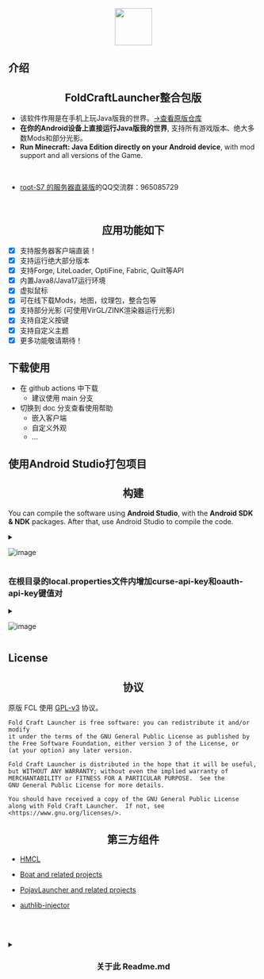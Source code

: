 
<div align="center">
    <img width="75" src="/FCL/src/main/res/drawable/img_app.png"></img>
</div>

## 介绍

<h2 align="center">FoldCraftLauncher整合包版</h2>

- 该软件作用是在手机上玩Java版我的世界。[→查看原版仓库](https://github.com/FCL-Team/FoldCraftLauncher)
- **在你的Android设备上直接运行Java版我的世界**, 支持所有游戏版本、绝大多数Mods和部分光影。
- **Run Minecraft: Java Edition directly on your Android device**, with mod support and all versions of the Game.
</br>

- [root-S7 的服务器直装版](https://github.com/root-S7/FoldCraftLauncher)的QQ交流群：965085729

</br>

<h2 align="center">应用功能如下</h2>

- [x] 支持服务器客户端直装！
- [x] 支持运行绝大部分版本
- [x] 支持Forge, LiteLoader, OptiFine, Fabric, Quilt等API
- [x] 内置Java8/Java17运行环境
- [x] 虚拟鼠标
- [x] 可在线下载Mods，地图，纹理包，整合包等
- [x] 支持部分光影 (可使用VirGL/ZINK渲染器运行光影)
- [x] 支持自定义按键
- [x] 支持自定义主题
- [x] 更多功能敬请期待！

## 下载使用

- 在 github actions 中下载
  - 建议使用 main 分支
- 切换到 doc 分支查看使用帮助
  - 嵌入客户端
  - 自定义外观
  - ...

## 使用Android Studio打包项目

<h2 align="center">构建</h2>

You can compile the software using **Android Studio**, with the **Android SDK & NDK** packages.
After that, use Android Studio to compile the code.

<details markdown='1'>
<summary>

![image](https://github.com/root-S7/FoldCraftLauncher/assets/110681414/5e92381e-c869-4694-a010-1a424e6bf504)

</summary>

* 图像来自 root-S7

</details>

### 在根目录的local.properties文件内增加curse-api-key和oauth-api-key键值对


<details markdown='1'>
<summary>

![image](https://github.com/root-S7/FoldCraftLauncher/assets/110681414/5740c883-8ec6-465f-8318-bd4ad57b30f9)

</summary>

* 图像来自 root-S7

</details>

## License

<h2 align="center">协议</h2>

原版 FCL 使用 [GPL-v3](https://www.gnu.org/licenses/gpl-3.0.html) 协议。
```
Fold Craft Launcher is free software: you can redistribute it and/or modify
it under the terms of the GNU General Public License as published by
the Free Software Foundation, either version 3 of the License, or
(at your option) any later version.

Fold Craft Launcher is distributed in the hope that it will be useful,
but WITHOUT ANY WARRANTY; without even the implied warranty of
MERCHANTABILITY or FITNESS FOR A PARTICULAR PURPOSE.  See the
GNU General Public License for more details.

You should have received a copy of the GNU General Public License
along with Fold Craft Launcher.  If not, see <https://www.gnu.org/licenses/>.
```

<h2 align="center">第三方组件</h2>

- [HMCL](https://github.com/HMCL-dev/HMCL)

- [Boat and related projects](https://github.com/AOF-Dev/Boat)

- [PojavLauncher and related projects](https://github.com/PojavLauncherTeam/PojavLauncher)

- [authlib-injector](https://github.com/yushijinhun/authlib-injector)

</br></br>

<details markdown='1'>
<summary>

<h3 align="center">关于此 Readme.md</h3>

</summary>

注：此文档参考了 原版FCL 和 root-S7修改版 的 README.md

</details>
